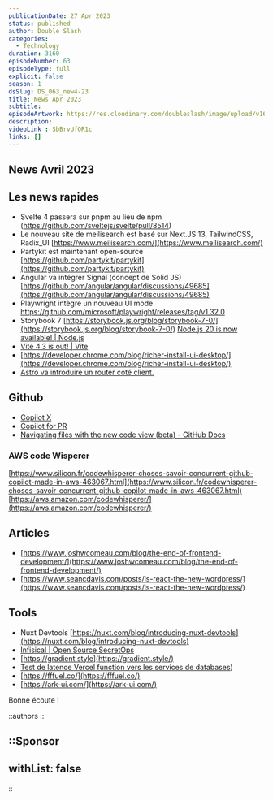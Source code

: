 ```yaml
---
publicationDate: 27 Apr 2023
status: published
author: Double Slash
categories:
  - Technology
duration: 3160
episodeNumber: 63
episodeType: full
explicit: false
season: 1
dsSlug: DS_063_new4-23
title: News Apr 2023
subtitle: 
episodeArtwork: https://res.cloudinary.com/doubleslash/image/upload/v1682523484/episode/ART_63_news4-23_cphonc.png
description: 
videoLink : SbBrvUfOR1c
links: []
---
```

## News Avril 2023

## Les news rapides

- Svelte 4 passera sur pnpm au lieu de npm (https://github.com/sveltejs/svelte/pull/8514)
- Le nouveau site de meilisearch est basé sur Next.JS 13, TailwindCSS, Radix_UI  [https://www.meilisearch.com/](https://www.meilisearch.com/)
- Partykit est maintenant open-source [https://github.com/partykit/partykit](https://github.com/partykit/partykit)
- Angular va intégrer Signal (concept de Solid JS) [https://github.com/angular/angular/discussions/49685](https://github.com/angular/angular/discussions/49685)
- Playwright intègre un nouveau UI mode https://github.com/microsoft/playwright/releases/tag/v1.32.0
- Storybook 7 [https://storybook.js.org/blog/storybook-7-0/](https://storybook.js.org/blog/storybook-7-0/)
[Node.js 20 is now available! | Node.js](https://nodejs.org/en/blog/announcements/v20-release-announce)
- [Vite 4.3 is out! | Vite](https://vitejs.dev/blog/announcing-vite4-3.html)
- [https://developer.chrome.com/blog/richer-install-ui-desktop/](https://developer.chrome.com/blog/richer-install-ui-desktop/)
- [Astro va introduire un router coté client.](https://github.com/withastro/roadmap/issues/532)

## Github

- [Copilot X](https://github.blog/2023-03-22-github-copilot-x-the-ai-powered-developer-experience/)
- [Copilot for PR](https://githubnext.com/projects/copilot-for-pull-requests)
- [Navigating files with the new code view (beta) - GitHub Docs](https://www.notion.so/Navigating-files-with-the-new-code-view-beta-GitHub-Docs-114ba3c1335b49d3a8cca68d51a831a2)

### AWS code Wisperer

[https://www.silicon.fr/codewhisperer-choses-savoir-concurrent-github-copilot-made-in-aws-463067.html](https://www.silicon.fr/codewhisperer-choses-savoir-concurrent-github-copilot-made-in-aws-463067.html)
[https://aws.amazon.com/codewhisperer/](https://aws.amazon.com/codewhisperer/)


## Articles

- [https://www.joshwcomeau.com/blog/the-end-of-frontend-development/](https://www.joshwcomeau.com/blog/the-end-of-frontend-development/)
- [https://www.seancdavis.com/posts/is-react-the-new-wordpress/](https://www.seancdavis.com/posts/is-react-the-new-wordpress/)

## Tools

- Nuxt Devtools [https://nuxt.com/blog/introducing-nuxt-devtools](https://nuxt.com/blog/introducing-nuxt-devtools)
- [Infisical | Open Source SecretOps](https://infisical.com/)
- [https://gradient.style](https://gradient.style/)
- [Test de latence Vercel function vers les services de databases](https://edge-data-latency.vercel.app/))
- [https://fffuel.co/](https://fffuel.co/)
- [https://ark-ui.com/](https://ark-ui.com/)

Bonne écoute !

::authors
::

::Sponsor
---
withList: false
---
::
